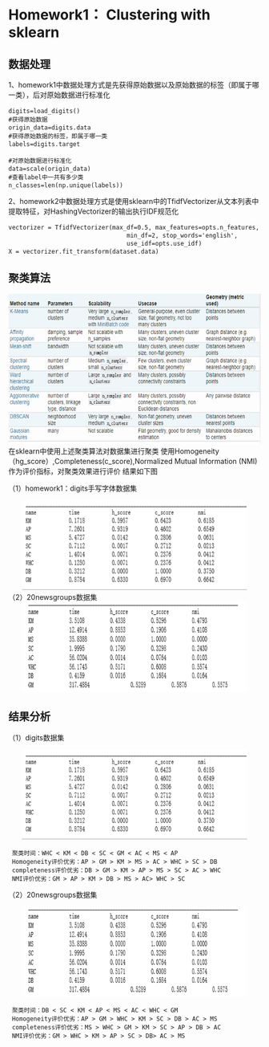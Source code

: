 # Homework1： Clustering with sklearn  
## 数据处理  
1、homework1中数据处理方式是先获得原始数据以及原始数据的标签（即属于哪一类），后对原始数据进行标准化  
```
digits=load_digits()
#获得原始数据
origin_data=digits.data
#获得原始数据的标签，即属于哪一类
labels=digits.target

#对原始数据进行标准化
data=scale(origin_data)
#查看label中一共有多少类
n_classes=len(np.unique(labels))

```
2、homework2中数据处理方式是使用sklearn中的TfidfVectorizer从文本列表中提取特征，对HashingVectorizer的输出执行IDF规范化
```
vectorizer = TfidfVectorizer(max_df=0.5, max_features=opts.n_features,
                                 min_df=2, stop_words='english',
                                 use_idf=opts.use_idf)
X = vectorizer.fit_transform(dataset.data)
```

## 聚类算法
<div align=center>
  <img width="600" height="300" src="https://raw.githubusercontent.com/CeciliaXWang/201944766WangFangJun/master/homework1/picture/Clustering%20Algorithms.png"/>
</div>
在sklearn中使用上述聚类算法对数据集进行聚类
使用Homogeneity（hg_score）,Completeness(c_score),Normalized Mutual Information (NMI) 作为评价指标，对聚类效果进行评价
结果如下图  

（1）homework1：digits手写字体数据集

<div align=center>
  <img width="450" height="180" src="https://raw.githubusercontent.com/CeciliaXWang/201944766WangFangJun/master/homework1/picture/result1.png"/>
</div>
（2）20newsgroups数据集
<div align=center>
  <img width="450" height="180" src="https://raw.githubusercontent.com/CeciliaXWang/201944766WangFangJun/master/homework1/picture/result2.png"/>
</div>

## 结果分析

（1）digits数据集 
<div align=center>
  <img width="450" height="180" src="https://raw.githubusercontent.com/CeciliaXWang/201944766WangFangJun/master/homework1/picture/result1.png"/>
</div>

     聚类时间：WHC < KM < DB < SC < GM < AC < MS < AP  
     Homogeneity评价优劣：AP > GM > KM > MS > AC > WHC > SC > DB  
     completeness评价优劣：DB > GM > KM > AP > MS > SC > AC > WHC  
     NMI评价优劣：GM > AP > KM > DB > MS > AC> WHC > SC
    
（2）20newsgroups数据集
<div align=center>
  <img width="450" height="180" src="https://raw.githubusercontent.com/CeciliaXWang/201944766WangFangJun/master/homework1/picture/result2.png"/>
</div>

     聚类时间：DB < SC < KM < AP < MS < AC < WHC < GM  
     Homogeneity评价优劣：AP > GM > WHC > KM > SC > DB > AC > MS  
     completeness评价优劣：MS > WHC > GM > KM > SC > AP > DB > AC 
     NMI评价优劣：GM > WHC > KM > AP > SC > DB> AC > MS
 
